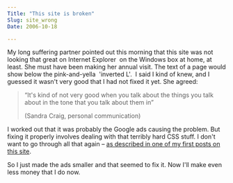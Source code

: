 ```yaml
---
Title: "This site is broken"
Slug: site_wrong
Date: 2006-10-18

---
```

<div>

My long suffering partner pointed out this morning that this site was
not looking that great on Internet Explorer  on the Windows box at home,
at least. She must have been making her annual visit. The text of a page
would show below the pink-and-yella  'inverted L'.  I said I kind of
knew, and I guessed it wasn't very good that I had not fixed it yet. She
agreed:

> “It's kind of not very good when you talk about the things you talk
> about in the tone that you talk about them in”
>
> (Sandra Craig, personal communication)

I worked out that it was probably the Google ads causing the problem.
But fixing it properly involves dealing with that terribly hard CSS
stuff. I don't want to go through all that again – [as described in one
of my first posts on this
site](http://ptsefton.com/blog/2004/05/17/csssux).

So I just made the ads smaller and that seemed to fix it. Now I'll make
even less money that I do now.

</div>
